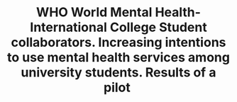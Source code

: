 --- 
abstract: '' 
authors: 
 - admin
 -  franke
 -  kaehlke
 -  AM Küchler
 -  R Bruffaerts
 -  P Mortier
 -  ...
doi: '' 
featured: false 
publication: '*Int J Methods Psychiatr Res*, NA' 
publication_short: '' 
publishDate: '2019-01-01' 
title: 'WHO World Mental Health-International College Student collaborators. Increasing intentions to use mental health services among university students. Results of a pilot ' 
url_code: '' 
url_dataset: '' 
url_pdf: '' 
url_poster: '' 
url_project: '' 
url_slides: '' 
url_source: '' 
url_video: '' 
---